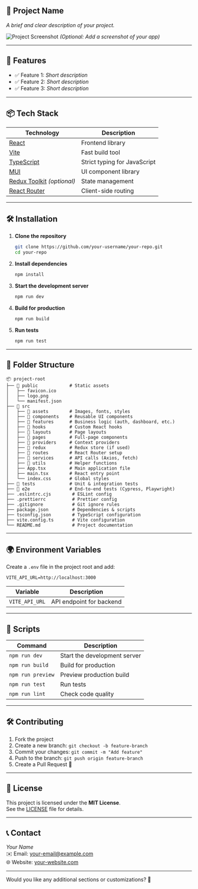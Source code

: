 ## **📌 Project Name**

_A brief and clear description of your project._

![Project Screenshot](public/screenshot.png) _(Optional: Add a screenshot of your app)_

---

## **🚀 Features**

- ✅ Feature 1: _Short description_
- ✅ Feature 2: _Short description_
- ✅ Feature 3: _Short description_

---

## **📦 Tech Stack**

| Technology                                                  | Description                  |
| ----------------------------------------------------------- | ---------------------------- |
| [React](https://react.dev/)                                 | Frontend library             |
| [Vite](https://vitejs.dev/)                                 | Fast build tool              |
| [TypeScript](https://www.typescriptlang.org/)               | Strict typing for JavaScript |
| [MUI](https://mui.com/)                                     | UI component library         |
| [Redux Toolkit](https://redux-toolkit.js.org/) _(optional)_ | State management             |
| [React Router](https://reactrouter.com/)                    | Client-side routing          |

---

## **🛠️ Installation**

1. **Clone the repository**

   ```sh
   git clone https://github.com/your-username/your-repo.git
   cd your-repo
   ```

2. **Install dependencies**

   ```sh
   npm install
   ```

3. **Start the development server**

   ```sh
   npm run dev
   ```

4. **Build for production**

   ```sh
   npm run build
   ```

5. **Run tests**

   ```sh
   npm run test
   ```

---

## **📂 Folder Structure**

```
📦 project-root
├── 📂 public            # Static assets
│   ├── favicon.ico
│   ├── logo.png
│   └── manifest.json
├── 📂 src
│   ├── 📂 assets        # Images, fonts, styles
│   ├── 📂 components    # Reusable UI components
│   ├── 📂 features      # Business logic (auth, dashboard, etc.)
│   ├── 📂 hooks         # Custom React hooks
│   ├── 📂 layouts       # Page layouts
│   ├── 📂 pages         # Full-page components
│   ├── 📂 providers     # Context providers
│   ├── 📂 redux         # Redux store (if used)
│   ├── 📂 routes        # React Router setup
│   ├── 📂 services      # API calls (Axios, fetch)
│   ├── 📂 utils         # Helper functions
│   ├── App.tsx         # Main application file
│   ├── main.tsx        # React entry point
│   └── index.css       # Global styles
├── 📂 tests             # Unit & integration tests
├── 📂 e2e               # End-to-end tests (Cypress, Playwright)
├── .eslintrc.cjs        # ESLint config
├── .prettierrc          # Prettier config
├── .gitignore           # Git ignore rules
├── package.json         # Dependencies & scripts
├── tsconfig.json        # TypeScript configuration
├── vite.config.ts       # Vite configuration
└── README.md            # Project documentation
```

---

## **🌍 Environment Variables**

Create a `.env` file in the project root and add:

```env
VITE_API_URL=http://localhost:3000
```

| Variable       | Description              |
| -------------- | ------------------------ |
| `VITE_API_URL` | API endpoint for backend |

---

## **📜 Scripts**

| Command           | Description                  |
| ----------------- | ---------------------------- |
| `npm run dev`     | Start the development server |
| `npm run build`   | Build for production         |
| `npm run preview` | Preview production build     |
| `npm run test`    | Run tests                    |
| `npm run lint`    | Check code quality           |

---

## **🛠 Contributing**

1. Fork the project
2. Create a new branch: `git checkout -b feature-branch`
3. Commit your changes: `git commit -m "Add feature"`
4. Push to the branch: `git push origin feature-branch`
5. Create a Pull Request 🚀

---

## **📄 License**

This project is licensed under the **MIT License**.  
See the [LICENSE](LICENSE) file for details.

---

## **📞 Contact**

_Your Name_  
✉️ Email: [your-email@example.com](mailto:your-email@example.com)  
🌐 Website: [your-website.com](https://your-website.com)

---

Would you like any additional sections or customizations? 🚀

